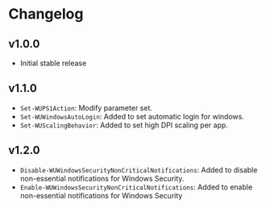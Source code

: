 # Changelog

## v1.0.0

- Initial stable release

## v1.1.0

- `Set-WUPS1Action`: Modify parameter set.
- `Set-WUWindowsAutoLogin`: Added to set automatic login for windows.
- `Set-WUScalingBehavior`: Added to set high DPI scaling per app.

## v1.2.0

- `Disable-WUWindowsSecurityNonCriticalNotifications`: Added to disable non-essential notifications for Windows Security.
- `Enable-WUWindowsSecurityNonCriticalNotifications`: Added to enable non-essential notifications for Windows Security
